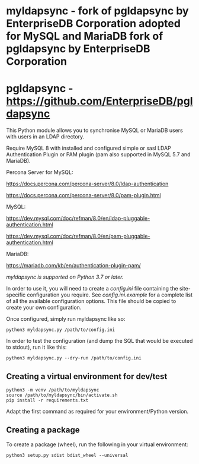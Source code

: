 # myldapsync - fork of pgldapsync by EnterpriseDB Corporation adopted for MySQL and MariaDB fork of pgldapsync by EnterpriseDB Corporation
# pgldapsync - https://github.com/EnterpriseDB/pgldapsync

This Python module allows you to synchronise MySQL or MariaDB users
with users in an LDAP directory.

Require MySQL 8 with installed and configured simple or sasl LDAP Authentication Plugin or PAM plugin (pam also supported in MySQL 5.7 and MariaDB).

Percona Server for MySQL:

https://docs.percona.com/percona-server/8.0/ldap-authentication

https://docs.percona.com/percona-server/8.0/pam-plugin.html

MySQL:

https://dev.mysql.com/doc/refman/8.0/en/ldap-pluggable-authentication.html

https://dev.mysql.com/doc/refman/8.0/en/pam-pluggable-authentication.html

MariaDB:

https://mariadb.com/kb/en/authentication-plugin-pam/

*myldapsync is supported on Python 3.7 or later.*

In order to use it, you will need to create a _config.ini_ 
file containing the site-specific configuration you require. 
See _config.ini.example_ for a complete list of all the 
available configuration options. This file should be copied to
create your own configuration.

Once configured, simply run myldapsync like so:

    python3 myldapsync.py /path/to/config.ini
    
In order to test the configuration (and dump the SQL that would
be executed to stdout), run it like this:

    python3 myldapsync.py --dry-run /path/to/config.ini

## Creating a virtual environment for dev/test

    python3 -m venv /path/to/myldapsync
    source /path/to/myldapsync/bin/activate.sh
    pip install -r requirements.txt
    
Adapt the first command as required for your environment/Python
version.

## Creating a package

To create a package (wheel), run the following in your virtual 
environment:

    python3 setup.py sdist bdist_wheel --universal

